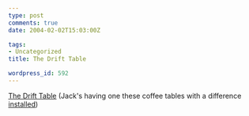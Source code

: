 ```yaml
---
type: post
comments: true
date: 2004-02-02T15:03:00Z

tags:
- Uncategorized
title: The Drift Table

wordpress_id: 592
---
```


[The Drift Table](http://machen.mrl.nott.ac.uk/Challenges/Devices/Drift%20Table.htm) (Jack's having one these coffee tables with a difference [installed](http://www.submitresponse.co.uk/archives/the_drift_table_drift.php))
